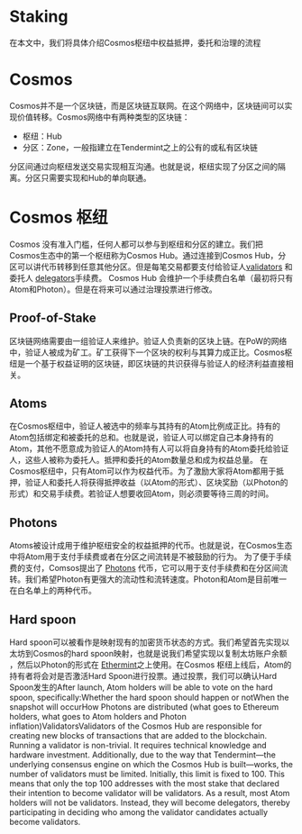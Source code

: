 # Staking

在本文中，我们将具体介绍Cosmos枢纽中权益抵押，委托和治理的流程

# Cosmos

Cosmos并不是一个区块链，而是区块链互联网。在这个网络中，区块链间可以实现价值转移。Cosmos网络中有两种类型的区块链：

* 枢纽：Hub
* 分区：Zone，一般指建立在Tendermint之上的公有的或私有区块链

分区间通过向枢纽发送交易实现相互沟通。也就是说，枢纽实现了分区之间的隔离。分区只需要实现和Hub的单向联通。 

# Cosmos 枢纽

Cosmos 没有准入门槛，任何人都可以参与到枢纽和分区的建立。我们把Cosmos生态中的第一个枢纽称为Cosmos Hub。通过连接到Cosmos Hub，分区可以讲代币转移到任意其他分区。但是每笔交易都要支付给验证人[validators](https://cosmos.network/staking/validators) 和委托人 [delegators](https://cosmos.network/staking/delegators)手续费。 Cosmos Hub 会维护一个手续费白名单（最初将只有Atom和Photon）。但是在将来可以通过治理投票进行修改。

## Proof-of-Stake

区块链网络需要由一组验证人来维护。验证人负责新的区块上链。在PoW的网络中，验证人被成为矿工。矿工获得下一个区块的权利与其算力成正比。Cosmos枢纽是一个基于权益证明的区块链，即区块链的共识获得与验证人的经济利益直接相关。

## Atoms

在Cosmos枢纽中，验证人被选中的频率与其持有的Atom比例成正比。持有的Atom包括绑定和被委托的总和。也就是说，验证人可以绑定自己本身持有的Atom，其他不愿意成为验证人的Atom持有人可以将自身持有的Atom委托给验证人，这些人被称为委托人。抵押和委托的Atom数量总和成为权益总量。 在Cosmos枢纽中，只有Atom可以作为权益代币。为了激励大家将Atom都用于抵押，验证人和委托人将获得抵押收益（以Atom的形式）、区块奖励（以Photon的形式）和交易手续费。若验证人想要收回Atom，则必须要等待三周的时间。 

## Photons

Atoms被设计成用于维护枢纽安全的权益抵押的代币。也就是说，在Cosmos生态中将Atom用于支付手续费或者在分区之间流转是不被鼓励的行为。 为了便于手续费的支付，Comsos提出了 [Photons](https://blog.cosmos.network/cosmos-fee-token-introducing-the-photon-8a62b2f51aa) 代币，它可以用于支付手续费和在分区间流转。我们希望Photon有更强大的流动性和流转速度。Photon和Atom是目前唯一在白名单上的两种代币。

## Hard spoon

Hard spoon可以被看作是映射现有的加密货币状态的方式。我们希望首先实现以太坊到Cosmos的hard spoon映射，也就是说我们希望实现以复制太坊账户余额 ，然后以Photon的形式在 [Ethermint](https://ethermint.zone/)之上使用。在Cosmos 枢纽上线后，Atom的持有者将会对是否激活Hard Spoon进行投票。通过投票，我们可以确认Hard Spoon发生的After launch, Atom holders will be able to vote on the hard spoon, specifically:Whether the hard spoon should happen or notWhen the snapshot will occurHow Photons are distributed (what goes to Ethereum holders, what goes to Atom holders and Photon inflation)ValidatorsValidators of the Cosmos Hub are responsible for creating new blocks of transactions that are added to the blockchain. Running a validator is non-trivial. It requires technical knowledge and hardware investment. Additionally, due to the way that Tendermint—the underlying consensus engine on which the Cosmos Hub is built—works, the number of validators must be limited. Initially, this limit is fixed to 100. This means that only the top 100 addresses with the most stake that declared their intention to become validator will be validators. As a result, most Atom holders will not be validators. Instead, they will become delegators, thereby participating in deciding who among the validator candidates actually become validators.